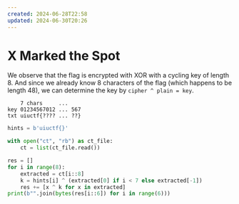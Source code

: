 ```yaml
---
created: 2024-06-28T22:58
updated: 2024-06-30T20:26
---
```


# X Marked the Spot
We observe that the flag is encrypted with XOR with a cycling key of length 8.
And since we already know 8 characters of the flag (which happens to be length 48), we can determine the key by `cipher ^ plain = key`.

```
    7 chars     ...
key 01234567012 ... 567
txt uiuctf{???? ... ??}
```

```python
hints = b'uiuctf{}'

with open("ct", "rb") as ct_file:
    ct = list(ct_file.read())

res = []
for i in range(8):
    extracted = ct[i::8]
    k = hints[i] ^ (extracted[0] if i < 7 else extracted[-1])
    res += [x ^ k for x in extracted]
print(b"".join(bytes(res[i::6]) for i in range(6)))
```

